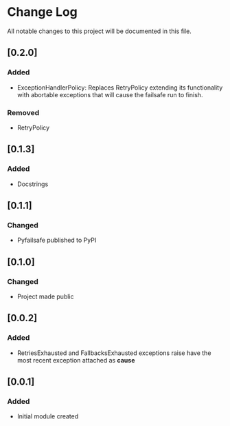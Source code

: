 # Change Log
All notable changes to this project will be documented in this file.

## [0.2.0]
### Added
- ExceptionHandlerPolicy: Replaces RetryPolicy extending its functionality with 
 abortable exceptions that will cause the failsafe run to finish.
### Removed
- RetryPolicy

## [0.1.3]
### Added
- Docstrings

## [0.1.1]
### Changed
- Pyfailsafe published to PyPI

## [0.1.0]
### Changed
- Project made public

## [0.0.2]
### Added
- RetriesExhausted and FallbacksExhausted exceptions raise have the most recent exception attached as __cause__

## [0.0.1]
### Added
- Initial module created
